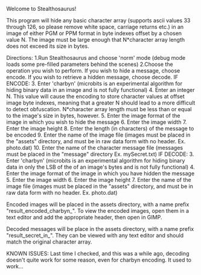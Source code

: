 Welcome to Stealthosaurus!

This program will hide any basic character array (supports ascii values 33 through 126, so please remove white space, carriage returns etc.) in
an image of either PGM or PPM format in byte indexes offset by a chosen value N.  The image must be large enough that N*character array length 
does not exceed its size in bytes.

Directions:
1.Run Stealthosaurus and choose 'norm' mode (debug mode loads some pre-filled parameters behind the scenes)
2.Choose the operation you wish to perform.  If you wish to hide a message, choose encode.  If you wish to
retrieve a hidden message, choose decode.
IF ENCODE:
  3. Enter 'charbyn' (microbits is an experimental algorithm for hiding binary data in an image and is not fully functional)
  4. Enter an integer N.  This value will cause the encoding to store character values at offset image byte indexes, meaning
     that a greater N should lead to a more difficult to detect obfuscation.  N*character array length must be less than or equal
     to the image's size in bytes, however.
  5. Enter the image format of the image in which you wish to hide the message
  6. Enter the image width
  7. Enter the image height
  8. Enter the length (in characters) of the message to be encoded
  9. Enter the name of the image file (images must be placed in the "assets" directory, and must be in raw data form with no header. Ex. photo.dat)
  10. Enter the name of the character message file (messages must be placed in the "message" directory Ex. mySecret.txt)
IF DECODE:
  3. Enter 'charbyn' (microbits is an experimental algorithm for hiding binary data in only the LSB of the of an image's bytes and is not fully functional)
  4. Enter the image format of the image in which you have hidden the message
  5. Enter the image width
  6. Enter the image height
  7. Enter the name of the image file (images must be placed in the "assets" directory, and must be in raw data form with no header. Ex. photo.dat)

Encoded images will be placed in the assets directory, with a name prefix "result_encoded_charbyn_".  To view the encoded images, open them in
a text editor and add the appropriate header, then open in GIMP.

Decoded messages will be place in the assets directory, with a name prefix "result_secret_in_".  They can be viewed with any text editor and
should match the original character array.

KNOWN ISSUES:
Last time I checked, and this was a while ago, decoding doesn't quite work for some reason, even for charbyn encoding.  It used to work... 
